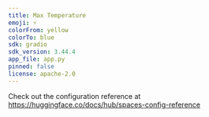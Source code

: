 ```yaml
---
title: Max Temperature
emoji: ⚡
colorFrom: yellow
colorTo: blue
sdk: gradio
sdk_version: 3.44.4
app_file: app.py
pinned: false
license: apache-2.0
---
```


Check out the configuration reference at https://huggingface.co/docs/hub/spaces-config-reference

